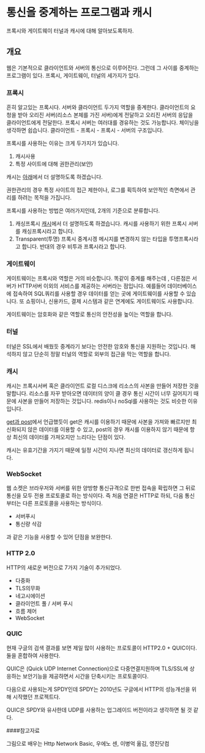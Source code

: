 # 통신을 중계하는 프로그램과 캐시

프록시와 게이트웨이 터널과 캐시에 대해 알아보도록하자.

## 개요

웹은 기본적으로 클라이언트와 서버의 통신으로 이루어진다. 그런데 그 사이를 중계하는 프로그램이 있다. 프록시, 게이트웨이, 터널의 세가지가 있다.

### 프록시

흔히 알고있는 프록시다. 서버와 클라이언트 두가지 역할을 중계한다.  클라이언트의 요청을 받아 오리진 서버(리소스 본체를 가진 서버)에게 전달하고 오리진 서버의 응답을 클라이언트에게 전달한다. 프록시 서버는 여러대를 경유하는 것도 가능합니다. 체이닝을 생각하면 쉽습니다. 클라이언트 - 프록시 - 프록시 - 서버의 구조입니다.

프록시를 사용하는 이유는 크게 두가지가 있습니다.

1. 캐시사용
2. 특정 사이트에 대해 권한관리(보안)

캐시는 [아래](#캐시)에서 더 설명하도록 하겠습니다. 

권한관리의 경우 특정 사이트의 접근 제한이나, 로그를 획득하여 보안적인 측면에서 관리를 하려는 목적을 가집니다.

프록시를 사용하는 방법은 여러가지인데, 2개의 기준으로 분류합니다. 

1. 캐싱프록시
   [캐시](#캐시)에서 더 설명하도록 하겠습니다. 캐시를 사용하기 위한 프록시 서버를 캐싱프록시라고 합니다. 
2. Transparent(투명) 프록시
   중계시겡 메시지를 변경하지 않는 타입을 투명프록시라고 합니다. 반대의 경우 비투과 프록시라고 합니다.

### 게이트웨이

게이트웨이는 프록시와 역할은 거의 비슷합니다. 똑같이 중계를 해주는데 , 다른점은 서버가 HTTP서버 이외의 서비스를 제공하는 서버라는 점입니다. 예를들어 데이터베이스에 접속하여 SQL쿼리를 사용할 경우 데이터를 얻는 곳에 게이트웨이를 사용할 수 있습니다. 또 쇼핑이나, 신용카드, 결제 시스템과 같은 연계에도 게이트웨이도 사용합니다.

게이트웨이는 암호화와 같은 역할로 통신의 안전성을 높이는 역할을 합니다.

### 터널

터널은 SSL에서 배웠듯 중계라기 보다는 안전한 암호와 통신을 지원하는 것입니다.  해석하지 않고 단순히 정말 터널의 역할로 외부의 접근을 막는 역할을 합니다.

### 캐시

캐시는 프록시서버 혹은 클라이언트 로컬 디스크에 리소스의 사본을 만들어 저장한 것을 말합니다. 리소스를 자꾸 받아오면 데이터의 양이 클 경우 통신 시간이 너무 길어지기 때문에 사본을 만들어 저장하는 것입니다. redis이나 noSql를 사용하는 것도 비슷한 이유입니다. 

[get과 post](./get-and-post.md)에서 언급했듯이 get은 캐시를 이용하기 때문에 사본을 가져와 빠르지만 최신화되지 않은 데이터를 이용할 수 있고, post의 경우 캐시를 이용하지 않기 때문에 항상 최신의 데이터를 가져오지만 느리다는 단점이 있다.

캐시는 유효기간을 가지기 때문에 일정 시간이 지나면 최신의 데이터로 갱신하게 됩니다.

### WebSocket

웹 소켓은 브라우저와 서버를 위한 양방향 통신규격으로 한번 접속을 확립하면 그 뒤로 통신을 모두 전용 프로토콜로 하는 방식이다. 즉 처음 연결은 HTTP로 하되, 다음 통신부터는 다른 프로토콜을 사용하는 방식이다.

* 서버푸시
* 통신량 삭감

과 같은 기능을 사용할 수 있어 단점을 보완한다.

### HTTP 2.0

HTTP의 새로운 버전으로 7가지 기술이 추가되었다.

* 다중화
* TLS의무화
* 네고시에이션
* 클라이언트 풀 / 서버 푸시
* 흐름 제어
* WebSocket

### QUIC

현재 구글의 검색 결과를 보면 제일 많이 사용하는 프로토콜이 HTTP2.0 + QUIC이다. 둘을 혼합하여 사용한다.

QUIC은 (Quick UDP Internet Connection)으로 다중연결지원하며 TLS/SSL에 상응하는 보안기능을 제공하면서 시간을 단축시키는 프로토콜이다.

다음으로 사용되는게 SPDY인데 SPDY는 2010년도 구글에서 HTTP의 성능개선을 위해 시작했던 프로젝트다.

QUIC은 SPDY와 유사한데 UDP를 사용하는 업그레이드 버전이라고 생각하면 될 것 같다.

####참고자료

그림으로 배우는 Http Network Basic, 우에노 센, 이병억 옮김, 영진닷컴
